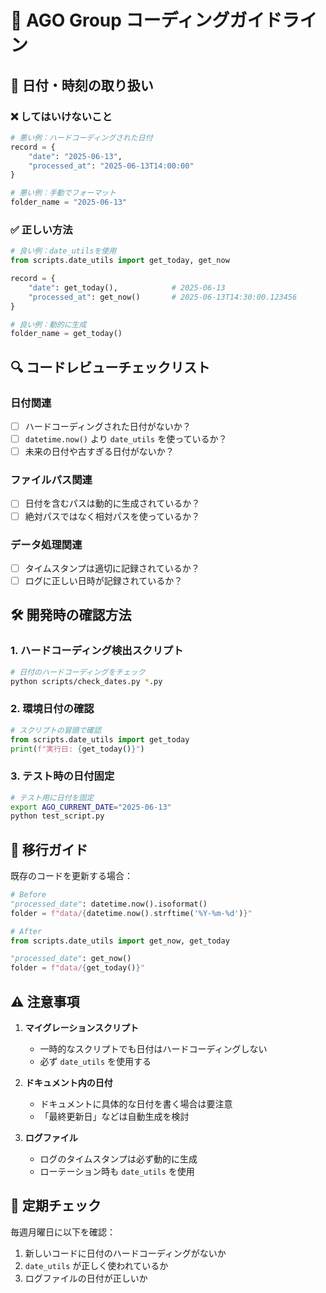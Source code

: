 # 🔧 AGO Group コーディングガイドライン

## 📅 日付・時刻の取り扱い

### ❌ してはいけないこと

```python
# 悪い例：ハードコーディングされた日付
record = {
    "date": "2025-06-13",
    "processed_at": "2025-06-13T14:00:00"
}

# 悪い例：手動でフォーマット
folder_name = "2025-06-13"
```

### ✅ 正しい方法

```python
# 良い例：date_utilsを使用
from scripts.date_utils import get_today, get_now

record = {
    "date": get_today(),            # 2025-06-13
    "processed_at": get_now()       # 2025-06-13T14:30:00.123456
}

# 良い例：動的に生成
folder_name = get_today()
```

## 🔍 コードレビューチェックリスト

### 日付関連
- [ ] ハードコーディングされた日付がないか？
- [ ] `datetime.now()` より `date_utils` を使っているか？
- [ ] 未来の日付や古すぎる日付がないか？

### ファイルパス関連
- [ ] 日付を含むパスは動的に生成されているか？
- [ ] 絶対パスではなく相対パスを使っているか？

### データ処理関連
- [ ] タイムスタンプは適切に記録されているか？
- [ ] ログに正しい日時が記録されているか？

## 🛠️ 開発時の確認方法

### 1. ハードコーディング検出スクリプト

```bash
# 日付のハードコーディングをチェック
python scripts/check_dates.py *.py
```

### 2. 環境日付の確認

```python
# スクリプトの冒頭で確認
from scripts.date_utils import get_today
print(f"実行日: {get_today()}")
```

### 3. テスト時の日付固定

```bash
# テスト用に日付を固定
export AGO_CURRENT_DATE="2025-06-13"
python test_script.py
```

## 📝 移行ガイド

既存のコードを更新する場合：

```python
# Before
"processed_date": datetime.now().isoformat()
folder = f"data/{datetime.now().strftime('%Y-%m-%d')}"

# After
from scripts.date_utils import get_now, get_today

"processed_date": get_now()
folder = f"data/{get_today()}"
```

## ⚠️ 注意事項

1. **マイグレーションスクリプト**
   - 一時的なスクリプトでも日付はハードコーディングしない
   - 必ず `date_utils` を使用する

2. **ドキュメント内の日付**
   - ドキュメントに具体的な日付を書く場合は要注意
   - 「最終更新日」などは自動生成を検討

3. **ログファイル**
   - ログのタイムスタンプは必ず動的に生成
   - ローテーション時も `date_utils` を使用

## 🔄 定期チェック

毎週月曜日に以下を確認：
1. 新しいコードに日付のハードコーディングがないか
2. `date_utils` が正しく使われているか
3. ログファイルの日付が正しいか
